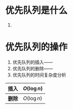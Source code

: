 

# 优先队列是什么
1. 


# 优先队列的操作 
1. 优先队列的插入——
2. 优先队列的删除——
3. 优先队列的时间复杂度分析	

| 插入     | $O(\log n)$ |
| ------ | ----------- |
| **删除** | $O(\log n)$ |

